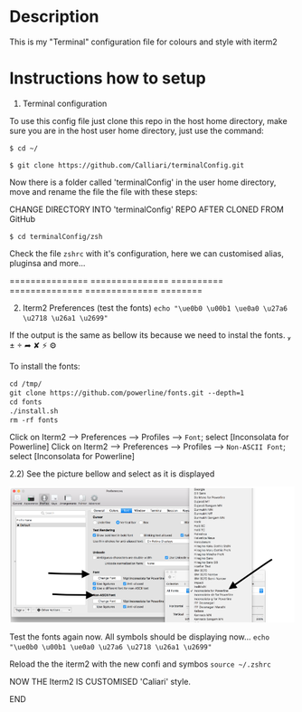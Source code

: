 # Description
This is my "Terminal" configuration file for colours and style with iterm2


# Instructions how to setup

1) Terminal configuration

To use this config file just clone this repo in the host  home directory,
make sure you are in the host user home directory, just use the command:

```
$ cd ~/
```

```
$ git clone https://github.com/Calliari/terminalConfig.git
```

Now there is a folder called 'terminalConfig' in the user home directory, move and rename the file the file with these steps:

CHANGE DIRECTORY INTO 'terminalConfig' REPO AFTER CLONED FROM GitHub
```
$ cd terminalConfig/zsh
```

Check the file `zshrc` with it's configuration, here we can customised alias, pluginsa and more...





=============== =============== ========== ============== ============== ========


2) Iterm2 Preferences (test the fonts)
`echo "\ue0b0 \u00b1 \ue0a0 \u27a6 \u2718 \u26a1 \u2699" `

If the output is the same as bellow its because we need to instal the fonts.
 ±  ➦ ✘ ⚡ ⚙

To install the fonts:
```
cd /tmp/
git clone https://github.com/powerline/fonts.git --depth=1
cd fonts
./install.sh
rm -rf fonts

```

Click on Iterm2 --> Preferences --> Profiles --> `Font`; select [Inconsolata for Powerline]
Click on Iterm2 --> Preferences --> Profiles --> `Non-ASCII Font`; select [Inconsolata for Powerline]

2.2) See the picture bellow and select as it is displayed

![Terminal_png](https://github.com/Calliari/terminalConfig/blob/master/zsh/img/Screenshot_iterm_2config_font.png)

Test the fonts again now. All symbols should be displaying now...
`echo "\ue0b0 \u00b1 \ue0a0 \u27a6 \u2718 \u26a1 \u2699" `

Reload the the iterm2 with the new confi and symbos
`source ~/.zshrc`




NOW THE Iterm2 IS CUSTOMISED 'Caliari' style.

END
